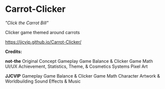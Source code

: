# Carrot-Clicker
*"Click the Carrot Bill"*

Clicker game themed around carrots

https://jjcvip.github.io/Carrot-Clicker/

__**Credits:**__

**not-the**
Original Concept
Gameplay
Game Balance & Clicker Game Math
UI/UX
Achievement, Statistics, Theme, & Cosmetics Systems
Pixel Art

**JJCVIP**
Gameplay
Game Balance & Clicker Game Math
Character Artwork & Worldbuilding
Sound Effects & Music
